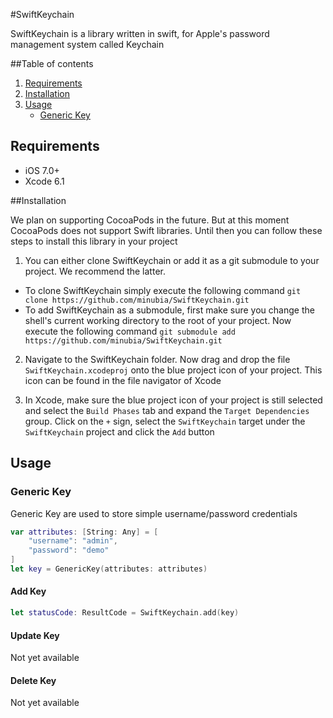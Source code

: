 #SwiftKeychain

SwiftKeychain is a library written in swift, for Apple's password management system called Keychain

##Table of contents
1. [Requirements](#requirements)
1. [Installation](#installation)
1. [Usage](#usage)
	- [Generic Key](#generic-key)
	
## Requirements

- iOS 7.0+
- Xcode 6.1

##Installation

We plan on supporting CocoaPods in the future. But at this moment CocoaPods does not support Swift libraries. Until then you can follow these steps to install this library in your project

1. You can either clone SwiftKeychain or add it as a git submodule to your project. We recommend the latter.
  * To clone SwiftKeychain simply execute the following command
	`git clone https://github.com/minubia/SwiftKeychain.git`
  * To add SwiftKeychain as a submodule, first make sure you change the shell's current working directory to the root of your project. Now execute the following command
	`git submodule add https://github.com/minubia/SwiftKeychain.git`

2. Navigate to the SwiftKeychain folder. Now drag and drop the file `SwiftKeychain.xcodeproj` onto the blue project icon of your project. This icon can be found in the file navigator of Xcode

3. In Xcode, make sure the blue project icon of your project is still selected and select the `Build Phases` tab and expand the `Target Dependencies` group. Click on the `+` sign, select the `SwiftKeychain` target under the `SwiftKeychain` project and click the `Add` button

## Usage

### Generic Key
Generic Key are used to store simple username/password credentials 
```swift
var attributes: [String: Any] = [
    "username": "admin",
    "password": "demo"
]
let key = GenericKey(attributes: attributes)
```
#### Add Key
```swift
let statusCode: ResultCode = SwiftKeychain.add(key)
```

#### Update Key
Not yet available

#### Delete Key
Not yet available
